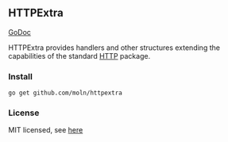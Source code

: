 HTTPExtra
---

[GoDoc](http://godoc.org/github.com/moln/httpextra)

HTTPExtra provides handlers and other structures extending the capabilities of the standard
[HTTP](http://golang.org/pkg/net/http) package.

### Install
```
go get github.com/moln/httpextra
```

### License
MIT licensed, see [here](https://raw.github.com/moln/httpextra/master/LICENSE)
